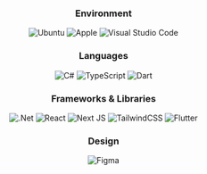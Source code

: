 

<div align="center">
  
  ### Environment
  ![Ubuntu](https://img.shields.io/badge/Ubuntu-E95420?style=for-the-badge) ![Apple](https://img.shields.io/badge/Apple-%23000000.svg?style=for-the-badge) ![Visual Studio Code](https://img.shields.io/badge/Visual%20Studio%20Code-0078d7.svg?style=for-the-badge)
  ### Languages
![C#](https://img.shields.io/badge/c%23-%23239120.svg?style=for-the-badge) ![TypeScript](https://img.shields.io/badge/typescript-%23007ACC.svg?style=for-the-badge) ![Dart](https://img.shields.io/badge/dart-%230175C2.svg?style=for-the-badge) 
### Frameworks & Libraries
![.Net](https://img.shields.io/badge/.NET-5C2D91?style=for-the-badge) ![React](https://img.shields.io/badge/react-%2320232a.svg?style=for-the-badge) ![Next JS](https://img.shields.io/badge/Next-black?style=for-the-badge) ![TailwindCSS](https://img.shields.io/badge/tailwindcss-%2338B2AC.svg?style=for-the-badge) ![Flutter](https://img.shields.io/badge/Flutter-%2302569B.svg?style=for-the-badge) 
### Design
![Figma](https://img.shields.io/badge/figma-%23F24E1E.svg?style=for-the-badge)
  
 </div>



